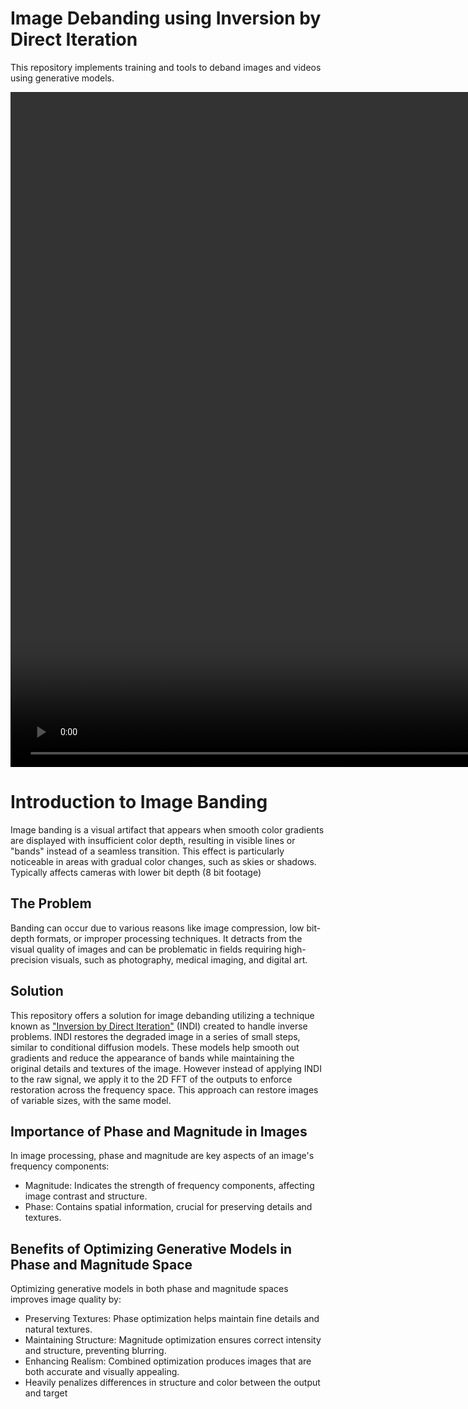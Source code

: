 # Image Debanding using Inversion by Direct Iteration 
This repository implements training and tools to deband images and videos using generative models. 

<video width="1920" height="1080" controls>
  <source src="examples/example-video.mp4" type="video/mp4">
</video>

# Introduction to Image Banding
Image banding is a visual artifact that appears when smooth color gradients are displayed with insufficient color depth, resulting in visible lines or "bands" instead of a seamless transition. This effect is particularly noticeable in areas with gradual color changes, such as skies or shadows. Typically affects cameras with lower bit depth (8 bit footage)

## The Problem
Banding can occur due to various reasons like image compression, low bit-depth formats, or improper processing techniques. It detracts from the visual quality of images and can be problematic in fields requiring high-precision visuals, such as photography, medical imaging, and digital art.

## Solution
This repository offers a solution for image debanding utilizing a technique known as ["Inversion by Direct Iteration"](https://arxiv.org/abs/2303.11435) (INDI) created to handle inverse problems. INDI restores the degraded image in a series of small steps, similar to conditional diffusion models. These models help smooth out gradients and reduce the appearance of bands while maintaining the original details and textures of the image. However instead of applying INDI to the raw signal, we apply it to the 2D FFT of the outputs to enforce restoration across the frequency space. This approach can restore images of variable sizes, with the same model. 

## Importance of Phase and Magnitude in Images
In image processing, phase and magnitude are key aspects of an image's frequency components:

- Magnitude: Indicates the strength of frequency components, affecting image contrast and structure.
- Phase: Contains spatial information, crucial for preserving details and textures.

## Benefits of Optimizing Generative Models in Phase and Magnitude Space
Optimizing generative models in both phase and magnitude spaces improves image quality by:

- Preserving Textures: Phase optimization helps maintain fine details and natural textures.
- Maintaining Structure: Magnitude optimization ensures correct intensity and structure, preventing blurring.
- Enhancing Realism: Combined optimization produces images that are both accurate and visually appealing.
- Heavily penalizes differences in structure and color between the output and target

